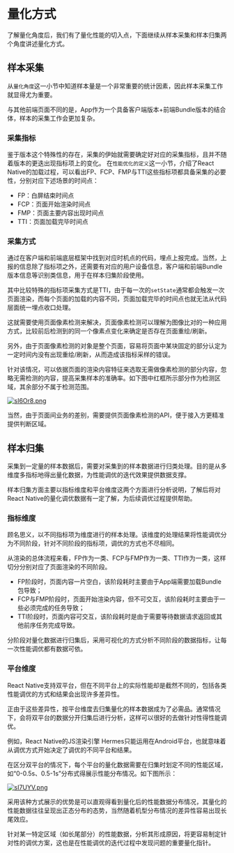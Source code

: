 # 量化方式
了解量化角度后，我们有了量化性能的切入点，下面继续从样本采集和样本归集两个角度讲述量化方式。

## 样本采集
从`量化角度`这一小节中知道样本量是一个非常重要的统计因素，因此样本采集工作就显得尤为重要。

与其他前端页面不同的是，App作为一个具备客户端版本+前端Bundle版本的结合体，样本的采集工作会更加复杂。

### 采集指标
鉴于版本这个特殊性的存在，采集的伊始就需要确定好对应的采集指标，且并不随着版本的更迭出现指标项上的变化。
在`性能优化的定义`这一小节，介绍了React Native的加载过程，可以看出FP、FCP、FMP与TTI这些指标项都具备采集的必要性，分别对应下述场景的时间点：
- FP：白屏结束时间点
- FCP：页面开始渲染时间点
- FMP：页面主要内容出现时间点
- TTI：页面加载完毕时间点

### 采集方式
通过在客户端和前端底层框架中找到对应时机点的代码，埋点上报完成。当然，上报的信息除了指标项之外，还需要有对应的用户设备信息，客户端和前端Bundle版本信息等识别类信息，用于在样本归集阶段使用。

其中比较特殊的指标项采集方式是TTI，由于每一次的`setState`通常都会触发一次页面渲染，而每个页面的加载的内容不同，页面加载完毕的时间点也就无法从代码层面统一埋点收口处理。

这就需要使用页面像素检测来解决，页面像素检测可以理解为图像比对的一种应用方式，比较前后检测到的同一个像素点变化来确定是否存在页面重绘/刷新。

另外，由于页面像素检测的对象是整个页面，容易将页面中某块固定的部分认定为一定时间内没有出现重绘/刷新，从而造成该指标采样的错误。

针对该情况，可以依据页面的渲染内容特征来选取无需做像素检测的部分内容，忽略无需检测的内容，提高采集样本的准确率。如下图中红框所示部分作为检测区域，其余部分不属于检测范围。

[![sI6Or8.png](https://s3.ax1x.com/2021/01/22/sI6Or8.png)](https://imgchr.com/i/sI6Or8)

当然，由于页面间业务的差别，需要提供页面像素检测的API，便于接入方更精准提供判断区域。

## 样本归集
采集到一定量的样本数据后，需要对采集到的样本数据进行归类处理。目的是从多维度多指标地得出量化数据，为性能调优的迭代效果提供数据支撑。

样本归集方面主要以指标维度和平台维度这两个方面进行分析说明，了解后将对React Native的量化调优数据有一定了解，为后续调优过程提供帮助。

### 指标维度
顾名思义，以不同指标项为维度进行的样本处理。该维度的处理结果将性能调优分为不同阶段，针对不同阶段的指标项，调优的方式也不尽相同。

从渲染的总体流程来看，FP作为一类、FCP与FMP作为一类、TTI作为一类，这样切分分别对应了页面渲染的不同阶段。

- FP阶段时，页面内容一片空白，该阶段耗时主要由于App端需要加载Bundle包导致；
- FCP与FMP阶段时，页面开始渲染内容，但不可交互，该阶段耗时主要由于一些必须完成的任务导致；
- TTI阶段时，页面内容可交互，该阶段耗时是由于需要等待数据请求返回或其他前序任务完成导致。

分阶段对量化数据进行归集后，采用可视化的方式分析不同阶段的数据指标，让每一次性能调优都有数据可依。

### 平台维度
React Native支持双平台，但在不同平台上的实际性能却是截然不同的，包括各类性能调优的方式和结果会出现许多差异性。

正由于这些差异性，按平台维度去归集量化的样本数据成为了必需品。通常情况下，会将双平台的数据分开归集后进行分析，这样可以很好的去做针对性得性能调优。

例如，React Native的JS渲染引擎 Hermes只能运用在Android平台，也就意味着从调优方式开始决定了调优的不同平台和结果。

在区分双平台的情况下，每个平台的量化数据需要在归集时划定不同的性能区域，如“0-0.5s、0.5-1s”分布式得展示性能分布情况。如下图所示：

[![sI7UYV.png](https://s3.ax1x.com/2021/01/22/sI7UYV.png)](https://imgchr.com/i/sI7UYV)

采用该种方式展示的优势是可以直观得看到量化后的性能数据分布情况，其量化的性能数据往往呈现出正态分布的态势，当然随着机型分布情况的差异性容易出现长尾效应。

针对某一特定区域（如长尾部分）的性能数据，分析其形成原因，将更容易制定针对性的调优方案，这也是在性能调优的迭代过程中发现问题的重要量化指针。
